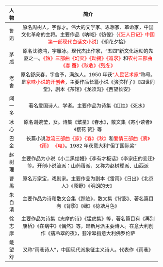 
|  人物  |                             简介                             |
| :----: | :----------------------------------------------------------: |
|  鲁迅  | 原名周树人，字豫才。伟大的文学家、思想家、革命家，中国文化革命的主将。主要作品《呐喊》《彷徨》（<font color=red>《狂人日记》中国第一部现代白话文小说</font>）《朝花夕拾》 |
|  茅盾  | 原名沈德鸿，字雁冰。现代杰出作家，“五四”新文化运动的先驱之一。<font color=red>《蚀》三部曲《幻灭》《动摇》《追求》</font>和<font color=red>农村三部曲《春 蚕》《秋收》《残冬》</font> |
|  老舍  | 原名舒庆春，字舍予，满族人。1950 年获<font color=red>“人民艺术家”</font>称号。是<font color=red>京味小说的开创者</font>，主要作品长篇小说《骆驼祥子》《四世同堂》，剧本《茶馆》《龙须沟》《西望长安》 |
| 闻一多 |      著名爱国诗人、学者。主要作品为诗集《红烛》《死水》      |
|  冰心  | 原名谢婉莹，女。诗集《繁星》《春水》，散文集《寄小读者》《樱花 赞》等 |
|  巴金  | 长篇小说<font color=red>激流三部曲《家》《春》《秋》</font>和<font color=red>爱情三部曲《雾》《雨》 《电》</font>。1982 年获意大利“但丁国际奖” |
| 赵树理 | 主要作品为小说《小二黑结婚》《李有才板话》《李家庄的变迁》等。开创小说流派：山药蛋派，又称为赵树理派、山西派 |
|  曹禺  | 原名万家宝，戏剧家。主要作品为剧本《雷雨》《日出》《北京人》《原野》《明朗的天》 |
| 朱自清 | 主要作品为诗和散文合集《踪迹》，散文集《背影》、著名篇目有《背影》《绿》《荷塘月色》 |
| 徐志摩 | 主要作品为诗集《志摩的诗》《猛虎集》等，著名篇目有《再别康桥》《在病中》《偶然》等，是新月派主要诗人。在意大利创作《翡冷翠的夜》，翡冷翠指意大利佛罗伦萨 |
| 戴望舒 |    又称“雨巷诗人”，中国现代派象征主义诗人。代表作《雨巷》    |